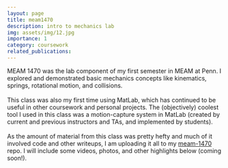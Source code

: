 ```yaml
---
layout: page
title: meam1470
description: intro to mechanics lab
img: assets/img/12.jpg
importance: 1
category: coursework
related_publications:
---
```


MEAM 1470 was the lab component of my first semester in MEAM at Penn. I explored and demonstrated basic mechanics concepts like kinematics, springs, rotational motion, and collisions.<br><br>
This class was also my first time using MatLab, which has continued to be useful in other coursework and personal projects. The (objectively) coolest tool I used in this class was a motion-capture system in MatLab (created by current and previous instructors and TAs, and implemented by students). <br><br>
As the amount of material from this class was pretty hefty and much of it involved code and other writeups, I am uploading it all to my [meam-1470](https://github.com/ashna-khemani/meam-1470) repo. I will include some videos, photos, and other highlights below (coming soon!).
